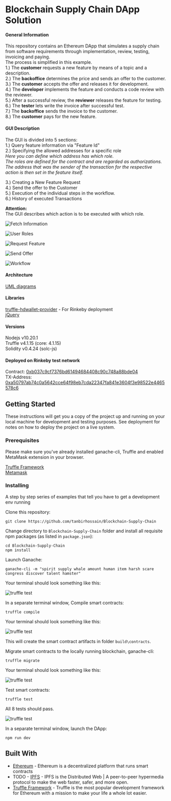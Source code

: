 # Blockchain Supply Chain DApp Solution

#### General Information
This repository contains an Ethereum DApp that simulates a supply chain from software requirements through implementation, review, testing, invoicing and paying.  
The process is simplified in this example.  
1.)	The **customer** requests a new feature by means of a topic and a description.  
2.)	The **backoffice** determines the price and sends an offer to the customer.  
3.)	The **customer** accepts the offer and releases it for development.  
4.)	The **developer** implements the feature and conducts a code review with the reviewer.  
5.)	After a successful review, the **reviewer** releases the feature for testing.  
6.)	The **tester** lets write the invoice after successful test.  
7.)	The **backoffice** sends the invoice to the customer.  
8.)	The **customer** pays for the new feature.  

#### GUI Description
The GUI is divided into 5 sections:  
1.)	Query feature information via "Feature Id"  
2.)	Specifying the allowed addresses for a specific role  
    _Here you can define which address has which role.  
    The roles are defined for the contract and are regarded as authorizations.  
    The address that was the sender of the transaction for the respective action is then set in the feature itself._
      
3.)	Creating a New Feature Request  
4.)	Send the offer to the Customer  
5.)	Execution of the individual steps in the workflow.  
6.) History of executed Transactions

**Attention:**  
The GUI describes which action is to be executed with which role.

![Fetch Information](assets/GUI_1.png)

![User Roles](assets/GUI_2.png)

![Request Feature](assets/GUI_3.png)

![Send Offer](assets/GUI_4.png)

![Workflow](assets/GUI_5.png)

#### Architecture
[UML diagrams](UML.md)  

#### Libraries
[truffle-hdwallet-provider](https://github.com/trufflesuite/truffle-hdwallet-provider) - For Rinkeby deployment  
[jQuery](https://jquery.com/)

#### Versions
Nodejs v10.20.1  
Truffle v4.1.15 (core: 4.1.15)  
Solidity v0.4.24 (solc-js)


#### Deployed on Rinkeby test network
Contract: [0xb037c9cf7376bd61494684408c90c748a88bde04](https://rinkeby.etherscan.io/address/0xb037c9cf7376bd61494684408c90c748a88bde04)  
TX-Address: [0xa50797ab74c0a5642cce64f98eb7cda22347fa841e3604f3e98522e4465578c6](https://rinkeby.etherscan.io/tx/0xa50797ab74c0a5642cce64f98eb7cda22347fa841e3604f3e98522e4465578c6)

## Getting Started

These instructions will get you a copy of the project up and running on your local machine for development and testing purposes. See deployment for notes on how to deploy the project on a live system.

### Prerequisites

Please make sure you've already installed ganache-cli, Truffle and enabled MetaMask extension in your browser.

[Truffle Framework](https://truffleframework.com)  
[Metamask](https://metamask.io/)

### Installing

A step by step series of examples that tell you have to get a development env running

Clone this repository:

```
git clone https://github.com/tanbirhossain/Blockchain-Supply-Chain
```

Change directory to ```Blockchain-Supply-Chain``` folder and install all requisite npm packages (as listed in ```package.json```):

```
cd Blockchain-Supply-Chain
npm install
```

Launch Ganache:

```
ganache-cli -m "spirit supply whale amount human item harsh scare congress discover talent hamster"
```

Your terminal should look something like this:

![truffle test](assets/ganache-cli.png)

In a separate terminal window, Compile smart contracts:

```
truffle compile
```

Your terminal should look something like this:

![truffle test](assets/truffle_compile.png)

This will create the smart contract artifacts in folder ```build\contracts```.

Migrate smart contracts to the locally running blockchain, ganache-cli:

```
truffle migrate
```

Your terminal should look something like this:

![truffle test](assets/truffle_migrate.png)

Test smart contracts:

```
truffle test
```

All 8 tests should pass.

![truffle test](assets/truffle_test.png)

In a separate terminal window, launch the DApp:

```
npm run dev
```

## Built With

* [Ethereum](https://www.ethereum.org/) - Ethereum is a decentralized platform that runs smart contracts
* TODO - [IPFS](https://ipfs.io/) - IPFS is the Distributed Web | A peer-to-peer hypermedia protocol
to make the web faster, safer, and more open.
* [Truffle Framework](http://truffleframework.com/) - Truffle is the most popular development framework for Ethereum with a mission to make your life a whole lot easier.




